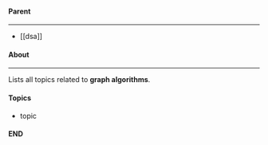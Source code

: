 #### Parent
- - -
- [[dsa]]

#### About
---
Lists all topics related to **graph algorithms**.

#### Topics
- topic

#### END
